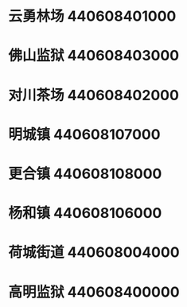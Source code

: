 # 云勇林场 440608401000
# 佛山监狱 440608403000
# 对川茶场 440608402000
# 明城镇 440608107000
# 更合镇 440608108000
# 杨和镇 440608106000
# 荷城街道 440608004000
# 高明监狱 440608400000
